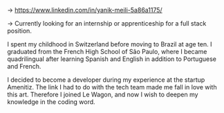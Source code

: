 → https://www.linkedin.com/in/yanik-meili-5a86a1175/

→ Currently looking for an internship or apprenticeship for a full stack position.

I spent my childhood in Switzerland before moving to Brazil at age ten. I graduated from the French High School of São Paulo, where I became quadrilingual after learning Spanish and English in addition to Portuguese and French.

I decided to become a developer during my experience at the startup Amenitiz. The link I had to do with the tech team made me fall in love with this art. Therefore I joined Le Wagon, and  now I wish to deepen my knowledge in the coding word.


<!---
yanikmeili/yanikmeili is a ✨ special ✨ repository because its `README.md` (this file) appears on your GitHub profile.
You can click the Preview link to take a look at your changes.
--->
